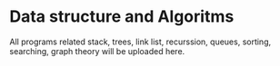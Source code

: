 # Data structure and Algoritms
 All programs related stack, trees, link list,  recurssion, queues, sorting, searching, graph theory will be uploaded here.
